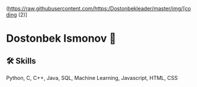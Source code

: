 (https://raw.githubusercontent.com/https:/Dostonbekleader/master/img/[coding (2)]

# Dostonbek Ismonov 👋 




## 🛠 Skills
Python, C, C++, Java, SQL, Machine Learning, Javascript, HTML, CSS

